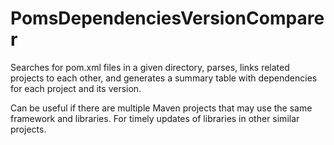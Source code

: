 # PomsDependenciesVersionComparer
Searches for pom.xml files in a given directory, parses, links related projects to each other, and generates a summary table with dependencies for each project and its version.

Can be useful if there are multiple Maven projects that may use the same framework and libraries. For timely updates of libraries in other similar projects.
